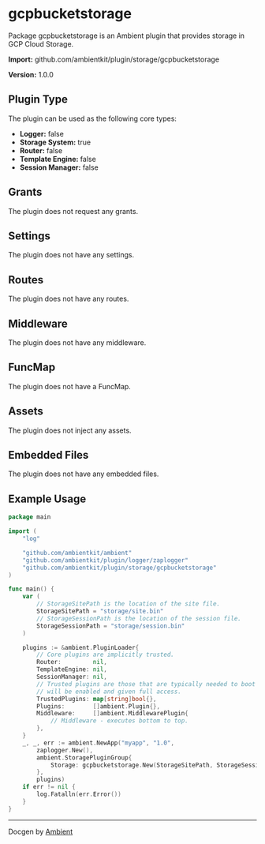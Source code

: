 # gcpbucketstorage

Package gcpbucketstorage is an Ambient plugin that provides storage in GCP Cloud Storage.

**Import:** github.com/ambientkit/plugin/storage/gcpbucketstorage

**Version:** 1.0.0

## Plugin Type

The plugin can be used as the following core types:

- **Logger:** false
- **Storage System:** true
- **Router:** false
- **Template Engine:** false
- **Session Manager:** false

## Grants

The plugin does not request any grants.

## Settings

The plugin does not have any settings.

## Routes

The plugin does not have any routes.

## Middleware

The plugin does not have any middleware.

## FuncMap

The plugin does not have a FuncMap.

## Assets

The plugin does not inject any assets.

## Embedded Files

The plugin does not have any embedded files.

## Example Usage

```go
package main

import (
	"log"

	"github.com/ambientkit/ambient"
	"github.com/ambientkit/plugin/logger/zaplogger"
	"github.com/ambientkit/plugin/storage/gcpbucketstorage"
)

func main() {
	var (
		// StorageSitePath is the location of the site file.
		StorageSitePath = "storage/site.bin"
		// StorageSessionPath is the location of the session file.
		StorageSessionPath = "storage/session.bin"
	)

	plugins := &ambient.PluginLoader{
		// Core plugins are implicitly trusted.
		Router:         nil,
		TemplateEngine: nil,
		SessionManager: nil,
		// Trusted plugins are those that are typically needed to boot so they
		// will be enabled and given full access.
		TrustedPlugins: map[string]bool{},
		Plugins:        []ambient.Plugin{},
		Middleware:     []ambient.MiddlewarePlugin{
			// Middleware - executes bottom to top.
		},
	}
	_, _, err := ambient.NewApp("myapp", "1.0",
		zaplogger.New(),
		ambient.StoragePluginGroup{
			Storage: gcpbucketstorage.New(StorageSitePath, StorageSessionPath),
		},
		plugins)
	if err != nil {
		log.Fatalln(err.Error())
	}
}
```

---

Docgen by [Ambient](https://ambientkit.github.io/docs/)